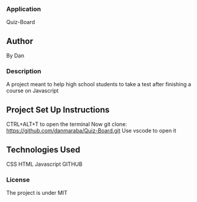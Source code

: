 ### Application
Quiz-Board
## Author
 By Dan
 ### Description
 A project meant to help high school students to take a test after finishing a course on Javascript
 ## Project Set Up Instructions
 CTRL+ALT+T to open the terminal
 Now git clone:
https://github.com/danmaraba/Quiz-Board.git
 Use vscode to open it
 ## Technologies Used
 CSS
 HTML
 Javascript
 GITHUB
 ### License
 The project is under MIT